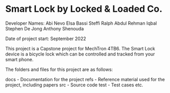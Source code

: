 # Smart Lock by Locked & Loaded Co.

Developer Names:
  Abi Nevo
  Elsa Bassi
  Steffi Ralph
  Abdul Rehman Iqbal
  Stephen De Jong
  Anthony Shenouda

Date of project start:
  September 2022

This project is a Capstone project for MechTron 4TB6. The Smart Lock device is a bicycle lock which can be controlled and tracked from your smart phone.

The folders and files for this project are as follows:

docs - Documentation for the project
refs - Reference material used for the project, including papers
src - Source code
test - Test cases
etc.
